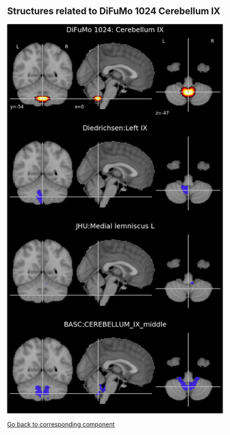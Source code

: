 


## Structures related to DiFuMo 1024 Cerebellum IX

![815](815.jpg "Structures related to DiFuMo 1024 Cerebellum IX")

[Go back to corresponding component](https://parietal-inria.github.io/DiFuMo/1024/html/815.html)